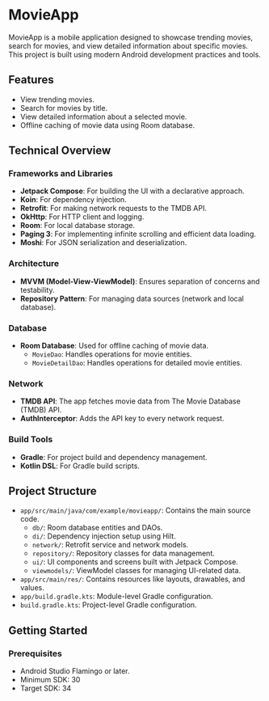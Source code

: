 # MovieApp

MovieApp is a mobile application designed to showcase trending movies, search for movies, and view detailed information about specific movies. This project is built using modern Android development practices and tools.

## Features
- View trending movies.
- Search for movies by title.
- View detailed information about a selected movie.
- Offline caching of movie data using Room database.

## Technical Overview

### Frameworks and Libraries
- **Jetpack Compose**: For building the UI with a declarative approach.
- **Koin**: For dependency injection.
- **Retrofit**: For making network requests to the TMDB API.
- **OkHttp**: For HTTP client and logging.
- **Room**: For local database storage.
- **Paging 3**: For implementing infinite scrolling and efficient data loading.
- **Moshi**: For JSON serialization and deserialization.

### Architecture
- **MVVM (Model-View-ViewModel)**: Ensures separation of concerns and testability.
- **Repository Pattern**: For managing data sources (network and local database).

### Database
- **Room Database**: Used for offline caching of movie data.
  - `MovieDao`: Handles operations for movie entities.
  - `MovieDetailDao`: Handles operations for detailed movie entities.

### Network
- **TMDB API**: The app fetches movie data from The Movie Database (TMDB) API.
- **AuthInterceptor**: Adds the API key to every network request.

### Build Tools
- **Gradle**: For project build and dependency management.
- **Kotlin DSL**: For Gradle build scripts.

## Project Structure
- `app/src/main/java/com/example/movieapp/`: Contains the main source code.
  - `db/`: Room database entities and DAOs.
  - `di/`: Dependency injection setup using Hilt.
  - `network/`: Retrofit service and network models.
  - `repository/`: Repository classes for data management.
  - `ui/`: UI components and screens built with Jetpack Compose.
  - `viewmodels/`: ViewModel classes for managing UI-related data.
- `app/src/main/res/`: Contains resources like layouts, drawables, and values.
- `app/build.gradle.kts`: Module-level Gradle configuration.
- `build.gradle.kts`: Project-level Gradle configuration.

## Getting Started

### Prerequisites
- Android Studio Flamingo or later.
- Minimum SDK: 30
- Target SDK: 34

